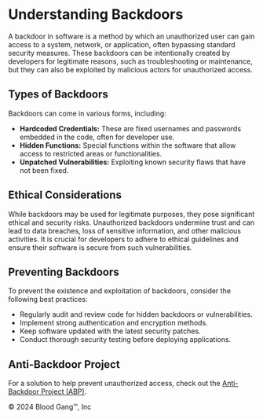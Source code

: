  <h1>Understanding Backdoors</h1>
        <p>
            A backdoor in software is a method by which an unauthorized user can gain access to a system, network, or application, often bypassing standard security measures. These backdoors can be intentionally created by developers for legitimate reasons, such as troubleshooting or maintenance, but they can also be exploited by malicious actors for unauthorized access.
        </p>
        <h2>Types of Backdoors</h2>
        <p>
            Backdoors can come in various forms, including:
        </p>
        <ul>
            <li><strong>Hardcoded Credentials:</strong> These are fixed usernames and passwords embedded in the code, often for developer use.</li>
            <li><strong>Hidden Functions:</strong> Special functions within the software that allow access to restricted areas or functionalities.</li>
            <li><strong>Unpatched Vulnerabilities:</strong> Exploiting known security flaws that have not been fixed.</li>
        </ul>
        <h2>Ethical Considerations</h2>
        <p>
            While backdoors may be used for legitimate purposes, they pose significant ethical and security risks. Unauthorized backdoors undermine trust and can lead to data breaches, loss of sensitive information, and other malicious activities. It is crucial for developers to adhere to ethical guidelines and ensure their software is secure from such vulnerabilities.
        </p>
        <h2>Preventing Backdoors</h2>
        <p>
            To prevent the existence and exploitation of backdoors, consider the following best practices:
        </p>
        <ul>
            <li>Regularly audit and review code for hidden backdoors or vulnerabilities.</li>
            <li>Implement strong authentication and encryption methods.</li>
            <li>Keep software updated with the latest security patches.</li>
            <li>Conduct thorough security testing before deploying applications.</li>
        </ul>
        <h2>Anti-Backdoor Project</h2>
        <p>
            For a solution to help prevent unauthorized access, check out the <a href="https://github.com/Blood-Gang-Inc/Backdoor/blob/main/ABP.lua" target="_blank">Anti-Backdoor Project (ABP)</a>.
        </p>
    </div>
    <div>
        <p>&copy; 2024 Blood Gang™️, Inc</p>
    </div>
</body>
</html>
